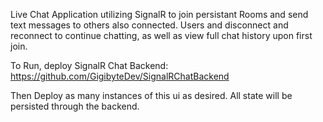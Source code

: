 Live Chat Application utilizing SignalR to join persistant Rooms and send text messages to others also connected. Users and disconnect and reconnect to continue chatting, as well as view full chat history upon first join. 

To Run, deploy SignalR Chat Backend: https://github.com/GigibyteDev/SignalRChatBackend

Then Deploy as many instances of this ui as desired. All state will be persisted through the backend.
